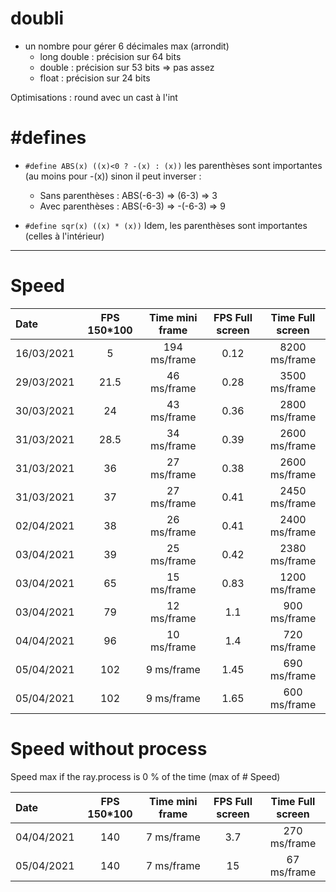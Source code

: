 
# doubli

- un nombre pour gérer 6 décimales max (arrondit)
  - long double : précision sur 64 bits
  - double : précision sur 53 bits => pas assez
  - float : précision sur 24 bits

Optimisations :
round avec un cast à l'int

# #defines

- `#define ABS(x) ((x)<0 ? -(x) : (x))`
les parenthèses sont importantes (au moins pour -(x))
sinon il peut inverser :
  - Sans parenthèses : ABS(-6-3) => (6-3)   => 3
  - Avec parenthèses : ABS(-6-3) => -(-6-3) => 9

- `#define sqr(x) ((x) * (x))`
Idem, les parenthèses sont importantes (celles à l'intérieur)

---

# Speed

| Date       | FPS 150*100 | Time mini frame | FPS Full screen | Time Full screen |
| :--------- | :---------: | :-------------: | :-------------: | :--------------: |
| 16/03/2021 |      5      |  194 ms/frame   |      0.12       |  8200 ms/frame   |
| 29/03/2021 |    21.5     |   46 ms/frame   |      0.28       |  3500 ms/frame   |
| 30/03/2021 |     24      |   43 ms/frame   |      0.36       |  2800 ms/frame   |
| 31/03/2021 |    28.5     |   34 ms/frame   |      0.39       |  2600 ms/frame   |
| 31/03/2021 |     36      |   27 ms/frame   |      0.38       |  2600 ms/frame   |
| 31/03/2021 |     37      |   27 ms/frame   |      0.41       |  2450 ms/frame   |
| 02/04/2021 |     38      |   26 ms/frame   |      0.41       |  2400 ms/frame   |
| 03/04/2021 |     39      |   25 ms/frame   |      0.42       |  2380 ms/frame   |
| 03/04/2021 |     65      |   15 ms/frame   |      0.83       |  1200 ms/frame   |
| 03/04/2021 |     79      |   12 ms/frame   |       1.1       |   900 ms/frame   |
| 04/04/2021 |     96      |   10 ms/frame   |       1.4       |   720 ms/frame   |
| 05/04/2021 |     102     |   9 ms/frame    |      1.45       |   690 ms/frame   |
| 05/04/2021 |     102     |   9 ms/frame    |      1.65       |   600 ms/frame   |

# Speed without process

Speed max if the ray.process is 0 % of the time (max of # Speed)

| Date       | FPS 150*100 | Time mini frame | FPS Full screen | Time Full screen |
| :--------- | :---------: | :-------------: | :-------------: | :--------------: |
| 04/04/2021 |     140     |   7 ms/frame    |       3.7       |   270 ms/frame   |
| 05/04/2021 |     140     |   7 ms/frame    |       15        |   67 ms/frame    |
